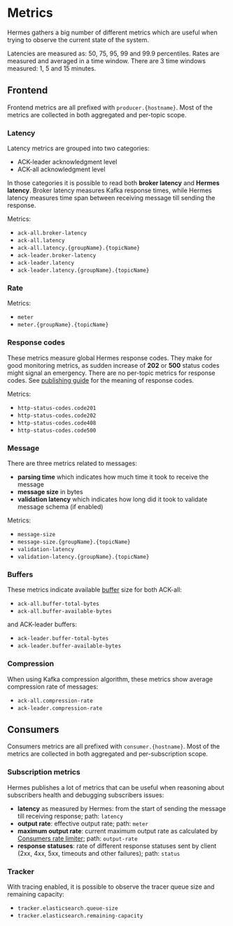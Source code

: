 # Metrics

Hermes gathers a big number of different metrics which are useful when trying to observe the current state of the system.

Latencies are measured as: 50, 75, 95, 99 and 99.9 percentiles.
Rates are measured and averaged in a time window. There are 3 time windows measured: 1, 5 and 15 minutes.

## Frontend

Frontend metrics are all prefixed with `producer.{hostname}`. Most of the metrics are collected in both aggregated and
per-topic scope.

### Latency

Latency metrics are grouped into two categories:

* ACK-leader acknowledgment level
* ACK-all acknowledgment level

In those categories it is possible to read both **broker latency** and **Hermes latency**. Broker latency measures
Kafka response times, while Hermes latency measures time span between receiving message till sending the response.

Metrics:

* `ack-all.broker-latency`
* `ack-all.latency`
* `ack-all.latency.{groupName}.{topicName}`
* `ack-leader.broker-latency`
* `ack-leader.latency`
* `ack-leader.latency.{groupName}.{topicName}`

### Rate

Metrics:

* `meter`
* `meter.{groupName}.{topicName}`

### Response codes

These metrics measure global Hermes response codes. They make for good monitoring metrics, as sudden increase of **202**
or **500** status codes might signal an emergency. There are no per-topic metrics for response codes. See
[publishing guide](../user/publishing.md#response-codes) for the meaning of response codes.

Metrics:

* `http-status-codes.code201`
* `http-status-codes.code202`
* `http-status-codes.code408`
* `http-status-codes.code500`

### Message

There are three metrics related to messages:

* **parsing time** which indicates how much time it took to receive the message
* **message size** in bytes
* **validation latency** which indicates how long did it took to validate message schema (if enabled)

Metrics:

* `message-size`
* `message-size.{groupName}.{topicName}`
* `validation-latency`
* `validation-latency.{groupName}.{topicName}`

### Buffers

These metrics indicate available [buffer](../user/publishing.md#buffering) size for both ACK-all:

* `ack-all.buffer-total-bytes`
* `ack-all.buffer-available-bytes`

and ACK-leader buffers:

* `ack-leader.buffer-total-bytes`
* `ack-leader.buffer-available-bytes`

### Compression

When using Kafka compression algorithm, these metrics show average compression rate of messages:

* `ack-all.compression-rate`
* `ack-leader.compression-rate`

## Consumers

Consumers metrics are all prefixed with `consumer.{hostname}`. Most of the metrics are collected in both aggregated and
per-subscription scope.

### Subscription metrics

Hermes publishes a lot of metrics that can be useful when reasoning about subscribers health and debugging subscribers
issues:

* **latency** as measured by Hermes: from the start of sending the message till receiving response; path: `latency`
* **output rate**: effective output rate; path: `meter`
* **maximum output rate**: current maximum output rate as calculated by [Consumers rate limiter](../configuration/rate-limiting.md); path: `output-rate`
* **response statuses**: rate of different response statuses sent by client (2xx, 4xx, 5xx, timeouts and other failures); path: `status`

### Tracker

With tracing enabled, it is possible to observe the tracer queue size and remaining capacity:

* `tracker.elasticsearch.queue-size`
* `tracker.elasticsearch.remaining-capacity`
